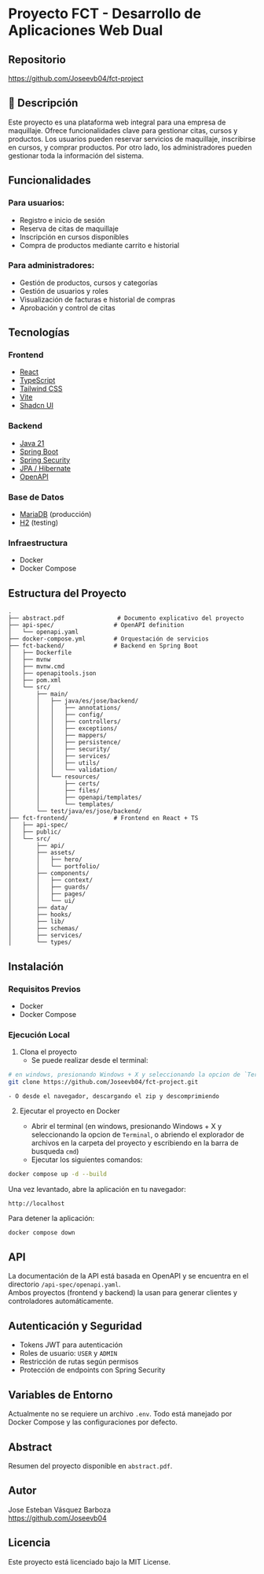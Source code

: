 # Proyecto FCT - Desarrollo de Aplicaciones Web Dual

## Repositorio

https://github.com/Joseevb04/fct-project

## 📝 Descripción

Este proyecto es una plataforma web integral para una empresa de maquillaje. Ofrece funcionalidades clave para gestionar citas, cursos y productos. Los usuarios pueden reservar servicios de maquillaje, inscribirse en cursos, y comprar productos. Por otro lado, los administradores pueden gestionar toda la información del sistema.

## Funcionalidades

### Para usuarios:

- Registro e inicio de sesión
- Reserva de citas de maquillaje
- Inscripción en cursos disponibles
- Compra de productos mediante carrito e historial

### Para administradores:

- Gestión de productos, cursos y categorías
- Gestión de usuarios y roles
- Visualización de facturas e historial de compras
- Aprobación y control de citas

## Tecnologías

### Frontend

- [React](https://reactjs.org/)
- [TypeScript](https://www.typescriptlang.org/)
- [Tailwind CSS](https://tailwindcss.com/)
- [Vite](https://vitejs.dev/)
- [Shadcn UI](https://ui.shadcn.com/)

### Backend

- [Java 21](https://openjdk.org/projects/jdk/21/)
- [Spring Boot](https://spring.io/projects/spring-boot)
- [Spring Security](https://spring.io/projects/spring-security)
- [JPA / Hibernate](https://hibernate.org/orm/)
- [OpenAPI](https://swagger.io/specification/)

### Base de Datos

- [MariaDB](https://mariadb.org/) (producción)
- [H2](https://www.h2database.com/) (testing)

### Infraestructura

- Docker
- Docker Compose

## Estructura del Proyecto

```
.
├── abstract.pdf               # Documento explicativo del proyecto
├── api-spec/                 # OpenAPI definition
│   └── openapi.yaml
├── docker-compose.yml        # Orquestación de servicios
├── fct-backend/              # Backend en Spring Boot
│   ├── Dockerfile
│   ├── mvnw
│   ├── mvnw.cmd
│   ├── openapitools.json
│   ├── pom.xml
│   └── src/
│       ├── main/
│       │   ├── java/es/jose/backend/
│       │   │   ├── annotations/
│       │   │   ├── config/
│       │   │   ├── controllers/
│       │   │   ├── exceptions/
│       │   │   ├── mappers/
│       │   │   ├── persistence/
│       │   │   ├── security/
│       │   │   ├── services/
│       │   │   ├── utils/
│       │   │   └── validation/
│       │   └── resources/
│       │       ├── certs/
│       │       ├── files/
│       │       ├── openapi/templates/
│       │       └── templates/
│       └── test/java/es/jose/backend/
├── fct-frontend/             # Frontend en React + TS
│   ├── api-spec/
│   ├── public/
│   └── src/
│       ├── api/
│       ├── assets/
│       │   ├── hero/
│       │   └── portfolio/
│       ├── components/
│       │   ├── context/
│       │   ├── guards/
│       │   ├── pages/
│       │   └── ui/
│       ├── data/
│       ├── hooks/
│       ├── lib/
│       ├── schemas/
│       ├── services/
│       └── types/
```

## Instalación

### Requisitos Previos

- Docker
- Docker Compose

### Ejecución Local

1. Clona el proyecto
    - Se puede realizar desde el terminal:

```bash
# en windows, presionando Windows + X y seleccionando la opcion de `Terminal`
git clone https://github.com/Joseevb04/fct-project.git
```

    - O desde el navegador, descargando el zip y descomprimiendo

2. Ejecutar el proyecto en Docker

    - Abrir el terminal (en windows, presionando Windows + X y seleccionando la opcion de `Terminal`, o abriendo el explorador de archivos en la carpeta del proyecto y escribiendo en la barra de busqueda `cmd`)
    - Ejecutar los siguientes comandos:

```bash
docker compose up -d --build
```

Una vez levantado, abre la aplicación en tu navegador:

```
http://localhost
```

Para detener la aplicación:

```bash
docker compose down
```

## API

La documentación de la API está basada en OpenAPI y se encuentra en el directorio `/api-spec/openapi.yaml`.  
Ambos proyectos (frontend y backend) la usan para generar clientes y controladores automáticamente.

## Autenticación y Seguridad

- Tokens JWT para autenticación
- Roles de usuario: `USER` y `ADMIN`
- Restricción de rutas según permisos
- Protección de endpoints con Spring Security

## Variables de Entorno

Actualmente no se requiere un archivo `.env`. Todo está manejado por Docker Compose y las configuraciones por defecto.

## Abstract

Resumen del proyecto disponible en `abstract.pdf`.

## Autor

Jose Esteban Vásquez Barboza  
https://github.com/Joseevb04

## Licencia

Este proyecto está licenciado bajo la MIT License.
